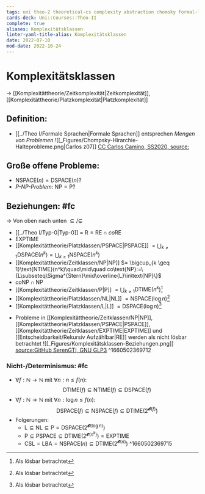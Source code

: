 ```yaml
---
tags: uni theo-2 theoretical-cs complexity abstraction chomsky formal-languages
cards-deck: Uni::Courses::Theo-II
complete: true
aliases: Komplexitätsklassen
linter-yaml-title-alias: Komplexitätsklassen
date: 2022-07-10
mod-date: 2022-10-24
---
```


# Komplexitätsklassen
-> [[Komplexitättheorie/Zeitkomplexität|Zeitkomplexität]], [[Komplexitättheorie/Platzkomplexität|Platzkomplexität]]

## Definition:
- [[../Theo I/Formale Sprachen|Formale Sprachen]] entsprechen *Mengen von Problemen*
![[_Figures/Chompsky-Hirarchie-Halteprobleme.png|Carlos z07]]
[CC Carlos Camino, SS2020, source:](https://fmi.uni-stuttgart.de/files/ti/teaching/s20/ti2/erg/z07.pdf)

## Große offene Probleme:
- $\text{NSPACE}(n) =\text{DSPACE}(n)?$
- *P-NP-Problem*: $\text{NP}=\text{P}?$

## Beziehungen: #fc
-> Von oben nach unten $\subseteq/\subsetneq$
- [[../Theo I/Typ-0|Typ-0]] = $\text{R}=\text{RE}\cap co\text{RE}$
- $\text{EXPTIME}$
- [[Komplexitättheorie/Platzklassen/PSPACE|PSPACE]] $= \bigcup_{k \geq 1}\text{DSPACE}(n^k)=\bigcup_{k\geq 1} \text{NSPACE}(n^k)$
- [[Komplexitättheorie/Zeitklassen/NP|NP]] $= \bigcup_{k \geq 1}\text{NTIME}(n^k)\quad\mid\quad co\text{NP}:=\{L\subseteq\Sigma^{Stern}\mid\overline{L}\in\text{NP}\}$
- $co\text{NP}\cap\text{NP}$
- [[Komplexitättheorie/Zeitklassen/P|P]] $= \bigcup_{k \geq 1}\text{DTIME}(n^k)$[^1]
- [[Komplexitättheorie/Platzklassen/NL|NL]] $=\text{NSPACE}(\log n)$[^1]
- [[Komplexitättheorie/Platzklassen/L|L]] $=\text{DSPACE}(\log n)$[^1]
[^1]: Als lösbar betrachtet
- Probleme in [[Komplexitättheorie/Zeitklassen/NP|NP]], [[Komplexitättheorie/Platzklassen/PSPACE|PSPACE]], [[Komplexitättheorie/Zeitklassen/EXPTIME|EXPTIME]] und [[Entscheidbarkeit/Rekursiv Aufzählbar|RE]] werden als nicht lösbar betrachtet
![[_Figures/Komplexitätsklassen-Beziehungen.png]]
[source:GitHub SerenGTI, GNU GLP3](https://github.com/SerenGTI/Theo_Inf/blob/master/Klausurzettel%20Theo%202/graph.png)
^1660502369712

### Nicht-/Determinismus: #fc
- $\forall f:\mathbb{N}\rightarrow\mathbb{N}$ mit $\forall n:n\leq f(n):$
$$\text{DTIME}(f)\subseteq\text{NTIME}(f)\subseteq\text{DSPACE}(f)$$
- $\forall f:\mathbb{N}\rightarrow\mathbb{N}$ mit $\forall n:\log n\leq f(n):$
$$\text{DSPACE}(f)\subseteq\text{NSPACE}(f)\subseteq\text{DTIME}(2^{\mathbfcal{O}(f)})$$
- Folgerungen:
	- $\text{L}\subseteq\text{NL}\subseteq\text{P}=\text{DSPACE}(2^{\mathbfcal{O}(\log n)})$
	- $\text{P}\subseteq\text{PSPACE}\subseteq\text{DTIME}(2^{\mathbfcal{O}(n^k)})=\text{EXPTIME}$
	- $\text{CSL}=\text{LBA}=\text{NSPACE}(n)\subseteq\text{DTIME}(2^{\mathbfcal{O}(n)})$
^1660502369715
